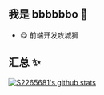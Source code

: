 ## 我是 bbbbbbo 🐷

- 😋 前端开发攻城狮


## 汇总 ✨

[![S2265681's github stats](https://github-readme-stats.vercel.app/api?username=bbbbbbo&show_icons=true&theme=dark)](https://github.com/anuraghazra/github-readme-stats)
